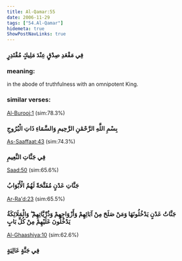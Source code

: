 ```yaml
---
title: Al-Qamar:55
date: 2006-11-29
tags: ["54.Al-Qamar"]
hidemeta: true 
ShowPostNavLinks: true 
---
```

### فِي مَقْعَدِ صِدْقٍ عِنْدَ مَلِيكٍ مُقْتَدِرٍ
### meaning: 
in the abode of truthfulness with an omnipotent King.
### similar verses: 

[Al-Burooj:1](/85/1) (sim:78.3%)

### بِسْمِ اللَّهِ الرَّحْمَٰنِ الرَّحِيمِ وَالسَّمَاءِ ذَاتِ الْبُرُوجِ

[As-Saaffaat:43](/37/43) (sim:74.3%)

### فِي جَنَّاتِ النَّعِيمِ

[Saad:50](/38/50) (sim:65.6%)

### جَنَّاتِ عَدْنٍ مُفَتَّحَةً لَهُمُ الْأَبْوَابُ

[Ar-Ra'd:23](/13/23) (sim:65.5%)

### جَنَّاتُ عَدْنٍ يَدْخُلُونَهَا وَمَنْ صَلَحَ مِنْ آبَائِهِمْ وَأَزْوَاجِهِمْ وَذُرِّيَّاتِهِمْ ۖ وَالْمَلَائِكَةُ يَدْخُلُونَ عَلَيْهِمْ مِنْ كُلِّ بَابٍ

[Al-Ghaashiya:10](/88/10) (sim:62.6%)

### فِي جَنَّةٍ عَالِيَةٍ
